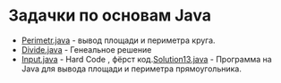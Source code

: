 # Задачки по основам Java
* [Perimetr.java](src%2Fsolution%2Fcircle%2FPerimetr.java) - вывод площади и периметра круга.
* [Divide.java](src%2Fsolution%2Fgenius%2FDivide.java) - Генеальное решение
* [Input.java](src%2Fsolution%2Fmath%2FInput.java) - Hard Code , фёрст код.[Solution13.java](src%2Fsolution%2Frectangle%2FSolution13.java) - Программа на Java для вывода площади и периметра прямоугольника.